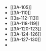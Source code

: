 - [[3A-105]]
- [[3A-110]]
- [[3a-112-113]]
- [[3A-118-119]]
- [[3A-120-123]]
- [[3A-124-126]]
- [[3A-127-130]]
-